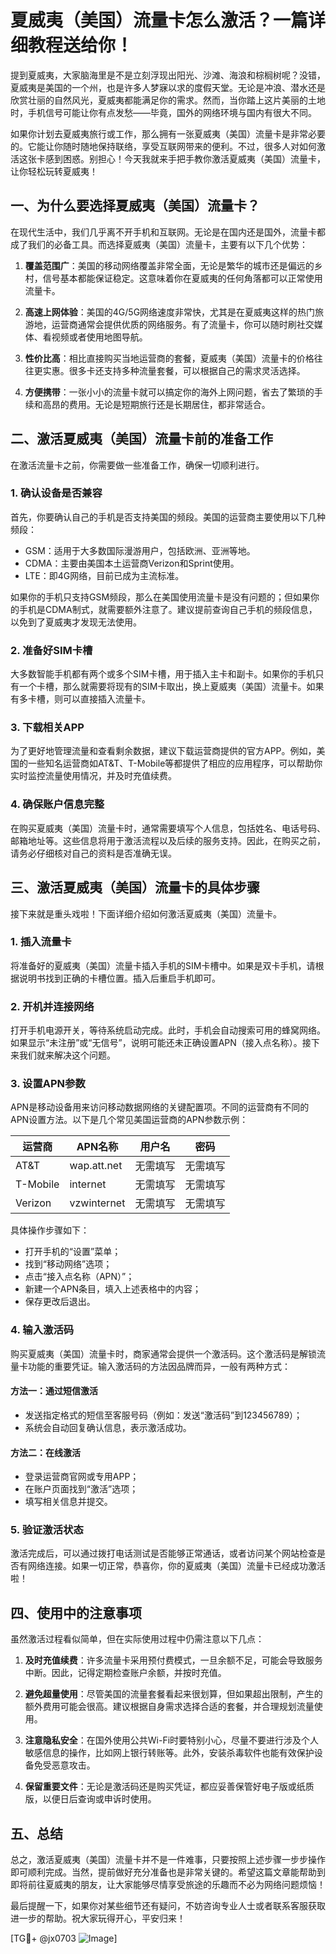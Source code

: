 # 夏威夷（美国）流量卡怎么激活？一篇详细教程送给你！

提到夏威夷，大家脑海里是不是立刻浮现出阳光、沙滩、海浪和棕榈树呢？没错，夏威夷是美国的一个州，也是许多人梦寐以求的度假天堂。无论是冲浪、潜水还是欣赏壮丽的自然风光，夏威夷都能满足你的需求。然而，当你踏上这片美丽的土地时，手机信号可能让你有点发愁——毕竟，国外的网络环境与国内有很大不同。

如果你计划去夏威夷旅行或工作，那么拥有一张夏威夷（美国）流量卡是非常必要的。它能让你随时随地保持联络，享受互联网带来的便利。不过，很多人对如何激活这张卡感到困惑。别担心！今天我就来手把手教你激活夏威夷（美国）流量卡，让你轻松玩转夏威夷！

## 一、为什么要选择夏威夷（美国）流量卡？

在现代生活中，我们几乎离不开手机和互联网。无论是在国内还是国外，流量卡都成了我们的必备工具。而选择夏威夷（美国）流量卡，主要有以下几个优势：

1. **覆盖范围广**：美国的移动网络覆盖非常全面，无论是繁华的城市还是偏远的乡村，信号基本都能保证稳定。这意味着你在夏威夷的任何角落都可以正常使用流量卡。
   
2. **高速上网体验**：美国的4G/5G网络速度非常快，尤其是在夏威夷这样的热门旅游地，运营商通常会提供优质的网络服务。有了流量卡，你可以随时刷社交媒体、看视频或者使用地图导航。

3. **性价比高**：相比直接购买当地运营商的套餐，夏威夷（美国）流量卡的价格往往更实惠。很多卡还支持多种流量套餐，可以根据自己的需求灵活选择。

4. **方便携带**：一张小小的流量卡就可以搞定你的海外上网问题，省去了繁琐的手续和高昂的费用。无论是短期旅行还是长期居住，都非常适合。

## 二、激活夏威夷（美国）流量卡前的准备工作

在激活流量卡之前，你需要做一些准备工作，确保一切顺利进行。

### 1. 确认设备是否兼容

首先，你要确认自己的手机是否支持美国的频段。美国的运营商主要使用以下几种频段：

- GSM：适用于大多数国际漫游用户，包括欧洲、亚洲等地。
- CDMA：主要由美国本土运营商Verizon和Sprint使用。
- LTE：即4G网络，目前已成为主流标准。

如果你的手机只支持GSM频段，那么在美国使用流量卡是没有问题的；但如果你的手机是CDMA制式，就需要额外注意了。建议提前查询自己手机的频段信息，以免到了夏威夷才发现无法使用。

### 2. 准备好SIM卡槽

大多数智能手机都有两个或多个SIM卡槽，用于插入主卡和副卡。如果你的手机只有一个卡槽，那么就需要将现有的SIM卡取出，换上夏威夷（美国）流量卡。如果有多卡槽，则可以直接插入流量卡。

### 3. 下载相关APP

为了更好地管理流量和查看剩余数据，建议下载运营商提供的官方APP。例如，美国的一些知名运营商如AT&T、T-Mobile等都提供了相应的应用程序，可以帮助你实时监控流量使用情况，并及时充值续费。

### 4. 确保账户信息完整

在购买夏威夷（美国）流量卡时，通常需要填写个人信息，包括姓名、电话号码、邮箱地址等。这些信息将用于激活流程以及后续的服务支持。因此，在购买之前，请务必仔细核对自己的资料是否准确无误。

## 三、激活夏威夷（美国）流量卡的具体步骤

接下来就是重头戏啦！下面详细介绍如何激活夏威夷（美国）流量卡。

### 1. 插入流量卡

将准备好的夏威夷（美国）流量卡插入手机的SIM卡槽中。如果是双卡手机，请根据说明书找到正确的卡槽位置。插入后重启手机即可。

### 2. 开机并连接网络

打开手机电源开关，等待系统启动完成。此时，手机会自动搜索可用的蜂窝网络。如果显示“未注册”或“无信号”，说明可能还未正确设置APN（接入点名称）。接下来我们就来解决这个问题。

### 3. 设置APN参数

APN是移动设备用来访问移动数据网络的关键配置项。不同的运营商有不同的APN设置方法。以下是几个常见美国运营商的APN参数示例：

| 运营商   | APN名称       | 用户名         | 密码           |
|----------|---------------|----------------|----------------|
| AT&T     | wap.att.net   | 无需填写       | 无需填写       |
| T-Mobile | internet      | 无需填写       | 无需填写       |
| Verizon  | vzwinternet   | 无需填写       | 无需填写       |

具体操作步骤如下：
- 打开手机的“设置”菜单；
- 找到“移动网络”选项；
- 点击“接入点名称（APN）”；
- 新建一个APN条目，填入上述表格中的内容；
- 保存更改后退出。

### 4. 输入激活码

购买夏威夷（美国）流量卡时，商家通常会提供一个激活码。这个激活码是解锁流量卡功能的重要凭证。输入激活码的方法因品牌而异，一般有两种方式：

#### 方法一：通过短信激活
- 发送指定格式的短信至客服号码（例如：发送“激活码”到123456789）；
- 系统会自动回复确认信息，表示激活成功。

#### 方法二：在线激活
- 登录运营商官网或专用APP；
- 在账户页面找到“激活”选项；
- 填写相关信息并提交。

### 5. 验证激活状态

激活完成后，可以通过拨打电话测试是否能够正常通话，或者访问某个网站检查是否有网络连接。如果一切正常，恭喜你，你的夏威夷（美国）流量卡已经成功激活啦！

## 四、使用中的注意事项

虽然激活过程看似简单，但在实际使用过程中仍需注意以下几点：

1. **及时充值续费**：许多流量卡采用预付费模式，一旦余额不足，可能会导致服务中断。因此，记得定期检查账户余额，并按时充值。

2. **避免超量使用**：尽管美国的流量套餐看起来很划算，但如果超出限制，产生的额外费用可能会很高。建议根据自身需求选择合适的套餐，并合理规划流量使用。

3. **注意隐私安全**：在国外使用公共Wi-Fi时要特别小心，尽量不要进行涉及个人敏感信息的操作，比如网上银行转账等。此外，安装杀毒软件也能有效保护设备免受恶意攻击。

4. **保留重要文件**：无论是激活码还是购买凭证，都应妥善保管好电子版或纸质版，以便日后查询或申诉时使用。

## 五、总结

总之，激活夏威夷（美国）流量卡并不是一件难事，只要按照上述步骤一步步操作即可顺利完成。当然，提前做好充分准备也是非常关键的。希望这篇文章能帮助到即将前往夏威夷的朋友，让大家能够尽情享受旅途的乐趣而不必为网络问题烦恼！

最后提醒一下，如果你对某些细节还有疑问，不妨咨询专业人士或者联系客服获取进一步的帮助。祝大家玩得开心，平安归来！

[TG💪+ @jx0703 ![Image](https://github.com/user-attachments/assets/dbca1d08-cadb-493c-b0ec-ad6f7a83f270)]